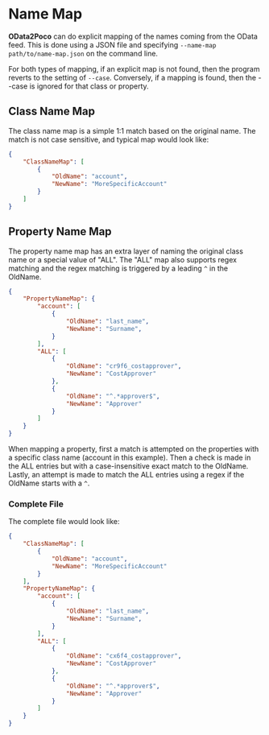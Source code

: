 # Name Map

**OData2Poco** can do explicit mapping of the names coming from
the OData feed. This is done using a JSON file and specifying
`--name-map path/to/name-map.json` on the command line.

For both types of mapping, if an explicit map is not
found, then the program reverts to the setting of `--case`.
Conversely, if a mapping is found, then the --case is ignored
for that class or property.

## Class Name Map

The class name map is a simple 1:1 match based on the original
name. The match is not case sensitive, and typical map would
look like:

```json
{
    "ClassNameMap": [
        {
            "OldName": "account",
            "NewName": "MoreSpecificAccount"
        }
    ]
}
```

## Property Name Map

The property name map has an extra layer of naming
the original class name or a special value of "ALL".
The "ALL" map also supports regex matching and the
regex matching is triggered by a leading `^` in the
OldName.

```json
{
    "PropertyNameMap": {
        "account": [
            {
                "OldName": "last_name",
                "NewName": "Surname",
            }
        ],
        "ALL": [
            {
                "OldName": "cr9f6_costapprover",
                "NewName": "CostApprover"
            },
            {
                "OldName": "^.*approver$",
                "NewName": "Approver"
            }
        ]
    }
}
```

When mapping a property, first a match is attempted
on the properties with a specific class name (account
in this example). Then a check is made in the ALL
entries but with a case-insensitive exact match to
the OldName. Lastly, an attempt is made to match the
ALL entries using a regex if the OldName starts
with a `^`.

### Complete File

The complete file would look like:

```json
{
    "ClassNameMap": [
        {
            "OldName": "account",
            "NewName": "MoreSpecificAccount"
        }
    ],
    "PropertyNameMap": {
        "account": [
            {
                "OldName": "last_name",
                "NewName": "Surname",
            }
        ],
        "ALL": [
            {
                "OldName": "cx6f4_costapprover",
                "NewName": "CostApprover"
            },
            {
                "OldName": "^.*approver$",
                "NewName": "Approver"
            }
        ]
    }
}

```
